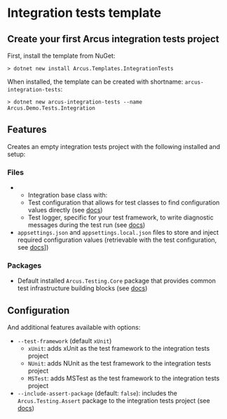 # Integration tests template

## Create your first Arcus integration tests project
First, install the template from NuGet:

```shell
> dotnet new install Arcus.Templates.IntegrationTests
```

When installed, the template can be created with shortname: `arcus-integration-tests`:

```shell
> dotnet new arcus-integration-tests --name Arcus.Demo.Tests.Integration
```

## Features
Creates an empty integration tests project with the following installed and setup:

### Files
* * Integration base class with:
  * Test configuration that allows for test classes to find configuration values directly (see [docs](https://testing.arcus-azure.net/features/core))
  * Test logger, specific for your test framework, to write diagnostic messages during the test run (see [docs](https://testing.arcus-azure.net/features/logging))
* `appsettings.json` and `appsettings.local.json` files to store and inject required configuration values (retrievable with the test configuration, see [docs](https://testing.arcus-azure.net/features/core)])

### Packages
* Default installed `Arcus.Testing.Core` package that provides common test infrastructure building blocks (see [docs](https://testing.arcus-azure.net/features/core))

## Configuration
And additional features available with options:
* `--test-framework` (default `xUnit`)
  * `xUnit`: adds xUnit as the test framework to the integration tests project
  * `NUnit`: adds NUnit as the test framework to the integration tests project
  * `MSTest`: adds MSTest as the test framework to the integration tests project
* `--include-assert-package` (default: `false`): includes the `Arcus.Testing.Assert` package to the integration tests project (see [docs](https://testing.arcus-azure.net/features/assertion))
